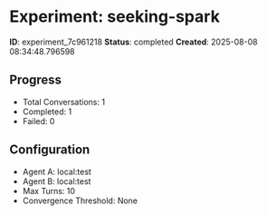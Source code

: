 # Experiment: seeking-spark

**ID**: experiment_7c961218
**Status**: completed
**Created**: 2025-08-08 08:34:48.796598

## Progress

- Total Conversations: 1
- Completed: 1
- Failed: 0

## Configuration

- Agent A: local:test
- Agent B: local:test
- Max Turns: 10
- Convergence Threshold: None
